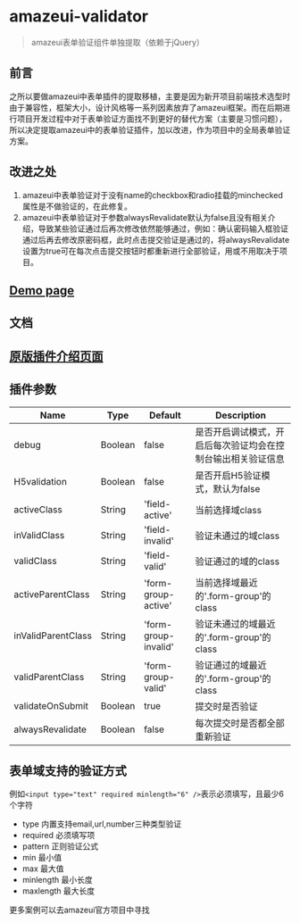 # amazeui-validator

> amazeui表单验证组件单独提取（依赖于jQuery）

## 前言

之所以要做amazeui中表单插件的提取移植，主要是因为新开项目前端技术选型时由于兼容性，框架大小，设计风格等一系列因素放弃了amazeui框架。而在后期进行项目开发过程中对于表单验证方面找不到更好的替代方案（主要是习惯问题），所以决定提取amazeui中的表单验证插件，加以改进，作为项目中的全局表单验证方案。

## 改进之处

1. amazeui中表单验证对于没有name的checkbox和radio挂载的minchecked属性是不做验证的，在此修复。
2. amazeui中表单验证对于参数alwaysRevalidate默认为false且没有相关介绍，导致某些验证通过后再次修改依然能够通过，例如：确认密码输入框验证通过后再去修改原密码框，此时点击提交验证是通过的，将alwaysRevalidate设置为true可在每次点击提交按钮时都重新进行全部验证，用或不用取决于项目。

## [Demo page](https://jinming6568.github.io/datepicker/)

## 文档

## [原版插件介绍页面](http://amazeui.org/javascript/validator)

## 插件参数

| Name         | Type          | Default         | Description |
| ------------ | ------------- | --------------- | ----------- |
| debug        | Boolean       |  false          | 是否开启调试模式，开启后每次验证均会在控制台输出相关验证信息 |
| H5validation | Boolean       |  false          | 是否开启H5验证模式，默认为false  |
| activeClass  | String        | 'field-active'  | 当前选择域class |
| inValidClass | String        | 'field-invalid' | 验证未通过的域class |
| validClass   | String        | 'field-valid'   | 验证通过的域的class |
| activeParentClass   | String        | 'form-group-active'   | 当前选择域最近的'.form-group'的class |
| inValidParentClass   | String        | 'form-group-invalid'   | 验证未通过的域最近的'.form-group'的class |
| validParentClass   | String        | 'form-group-valid'   | 验证通过的域最近的'.form-group'的class |
| validateOnSubmit   | Boolean        | true   | 提交时是否验证 |
| alwaysRevalidate   | Boolean        | false   | 每次提交时是否都全部重新验证 |

## 表单域支持的验证方式

例如`<input type="text" required minlength="6" />`表示必须填写，且最少6个字符

* type 内置支持email,url,number三种类型验证
* required 必须填写项
* pattern 正则验证公式
* min 最小值
* max 最大值
* minlength 最小长度
* maxlength 最大长度

更多案例可以去amazeui官方项目中寻找

